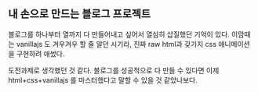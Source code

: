 ## 내 손으로 만드는 블로그 프로젝트
블로그를 하나부터 열까지 다 만들어내고 싶어서 열심히 삽질했던 기억이 있다. 
이맘때는 vanillajs 도 겨우겨우 할 줄 알던 시기라, 진짜 raw html과 갖가지 css 애니메이션을 구현하려 애썼다.

도전과제로 생각했던 것 같다. 블로그를 성공적으로 다 만들 수 있다면 이제 html+css+vanillajs 를 마스터했다고 말할 수 있을 것 같았나보다. 
